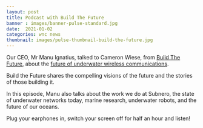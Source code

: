 ```yaml
---
layout: post
title: Podcast with Build The Future
banner : images/banner-pulse-standard.jpg
date:  2021-01-02
categories: wnc news
thumbnail: images/pulse-thumbnail-build-the-future.jpg
---
```


Our CEO, Mr Manu Ignatius, talked to Cameron Wiese, from [Build The Future](https://www.buildthefuturepodcast.com/), about the [future of underwater wireless communications](https://www.buildthefuturepodcast.com/episode/manu-ignatius-subnero).

Build the Future shares the compelling visions of the future and the stories of those building it.

In this episode, Manu also talks about the work we do at Subnero, the state of underwater networks today, marine research, underwater robots, and the future of our oceans.

Plug your earphones in, switch your screen off for half an hour and listen!
